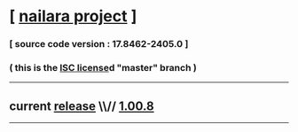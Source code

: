 
# [ [nailara project](http://www.nailara.net/) ]

### [ source code version : 17.8462-2405.0 ]

### ( this is the [ISC license](license)d "master" branch )
---
## current [release](https://github.com/anotherlink/nailara/releases) \\\\// [1.00.8](https://github.com/anotherlink/nailara/releases/tag/1.00.8)
---
